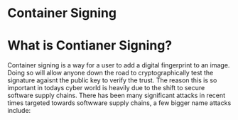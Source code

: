 # Container Signing
# What is Contianer Signing?
Container signing is a way for a user to add a digital fingerprint to an image. Doing so will allow anyone down the road to cryptographically test the signature agaisnt the public key to verify the trust. The reason this is so important in todays cyber world is heavily due to the shift to secure software supply chains. There has been many significant attacks in recent times targeted towards softwware supply chains, a few bigger name attacks include: 
    
